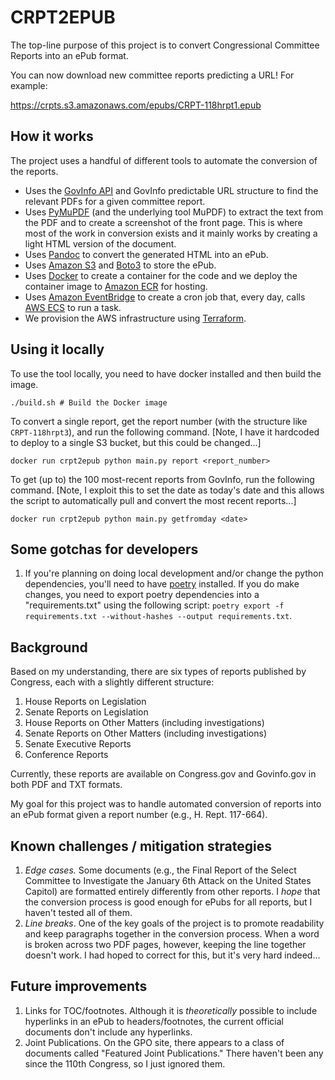 # CRPT2EPUB

The top-line purpose of this project is to convert Congressional Committee Reports into an ePub format.

You can now download new committee reports predicting a URL! For example:

https://crpts.s3.amazonaws.com/epubs/CRPT-118hrpt1.epub

## How it works

The project uses a handful of different tools to automate the conversion of the reports.

- Uses the [GovInfo API](https://api.govinfo.gov/docs/) and GovInfo predictable URL structure to find the relevant PDFs for a given committee report.
- Uses [PyMuPDF](https://pymupdf.readthedocs.io/en/latest/) (and the underlying tool MuPDF) to extract the text from the PDF and to create a screenshot of the front page. This is where most of the work in conversion exists and it mainly works by creating a light HTML version of the document.
- Uses [Pandoc](https://pandoc.org/MANUAL.html) to convert the generated HTML into an ePub.
- Uses [Amazon S3](https://docs.aws.amazon.com/s3/index.html) and [Boto3](https://boto3.amazonaws.com/v1/documentation/api/latest/reference/services/s3.html) to store the ePub.
- Uses [Docker](docker.com) to create a container for the code and we deploy the container image to [Amazon ECR](https://docs.aws.amazon.com/ecr/index.html) for hosting.
- Uses [Amazon EventBridge](https://docs.aws.amazon.com/eventbridge/index.html) to create a cron job that, every day, calls [AWS ECS](https://docs.aws.amazon.com/ecs/) to run a task.
- We provision the AWS infrastructure using [Terraform](https://developer.hashicorp.com/terraform).

## Using it locally

To use the tool locally, you need to have docker installed and then build the image.

```{code}
./build.sh # Build the Docker image
```

To convert a single report, get the report number (with the structure like `CRPT-118hrpt3`), and run the following command. [Note, I have it hardcoded to deploy to a single S3 bucket, but this could be changed...]

```{code}
docker run crpt2epub python main.py report <report_number>
```

To get (up to) the 100 most-recent reports from GovInfo, run the following command. [Note, I exploit this to set the date as today's date and this allows the script to automatically pull and convert the most recent reports...]

```{code}
docker run crpt2epub python main.py getfromday <date>
```

## Some gotchas for developers

1. If you're planning on doing local development and/or change the python dependencies, you'll need to have [poetry](https://python-poetry.org/) installed. If you do make changes, you need to export poetry dependencies into a "requirements.txt" using the following script: `poetry export -f requirements.txt --without-hashes --output requirements.txt`.


## Background

Based on my understanding, there are six types of reports published by Congress, each with a slightly different structure:

1. House Reports on Legislation 
2. Senate Reports on Legislation
3. House Reports on Other Matters (including investigations) 
4. Senate Reports on Other Matters (including investigations)
5. Senate Executive Reports
6. Conference Reports

Currently, these reports are available on Congress.gov and Govinfo.gov in both PDF and TXT formats.

My goal for this project was to handle automated conversion of reports into an ePub format given a report number (e.g., H. Rept. 117-664). 

## Known challenges / mitigation strategies

1. *Edge cases.* Some documents (e.g., the Final Report of the Select Committee to Investigate the January 6th Attack on the United States Capitol) are formatted entirely differently from other reports. I *hope* that the conversion process is good enough for ePubs for all reports, but I haven't tested all of them.
2. *Line breaks*. One of the key goals of the project is to promote readability and keep paragraphs together in the conversion process. When a word is broken across two PDF pages, however, keeping the line together doesn't work. I had hoped to correct for this, but it's very hard indeed...

## Future improvements

1. Links for TOC/footnotes. Although it is *theoretically* possible to include hyperlinks in an ePub to headers/footnotes, the current official documents don't include any hyperlinks. 
2. Joint Publications. On the GPO site, there appears to a class of documents called "Featured Joint Publications." There haven't been any since the 110th Congress, so I just ignored them.